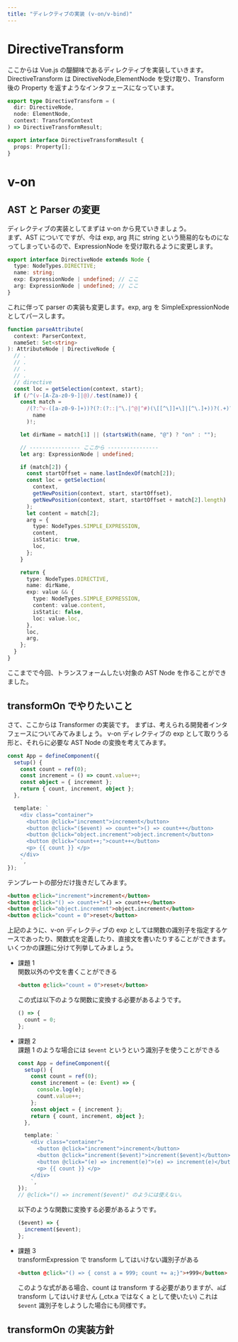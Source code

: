 ```yaml
---
title: "ディレクティブの実装 (v-on/v-bind)"
---
```


# DirectiveTransform

ここからは Vue.js の醍醐味であるディレクティブを実装していきます。  
DirectiveTransform は DirectiveNode,ElementNode を受け取り、Transform 後の Property を返すようなインタフェースになっています。

```ts
export type DirectiveTransform = (
  dir: DirectiveNode,
  node: ElementNode,
  context: TransformContext
) => DirectiveTransformResult;

export interface DirectiveTransformResult {
  props: Property[];
}
```

# v-on

## AST と Parser の変更

ディレクティブの実装としてまずは v-on から見ていきましょう。  
まず、AST についてですが、今は exp, arg 共に string という簡易的なものになってしまっているので、ExpressionNode を受け取れるように変更します。

```ts
export interface DirectiveNode extends Node {
  type: NodeTypes.DIRECTIVE;
  name: string;
  exp: ExpressionNode | undefined; // ここ
  arg: ExpressionNode | undefined; // ここ
}
```

これに伴って parser の実装も変更します。exp, arg を SimpleExpressionNode としてパースします。

```ts
function parseAttribute(
  context: ParserContext,
  nameSet: Set<string>
): AttributeNode | DirectiveNode {
  // .
  // .
  // .
  // .
  // directive
  const loc = getSelection(context, start);
  if (/^(v-[A-Za-z0-9-]|@)/.test(name)) {
    const match =
      /(?:^v-([a-z0-9-]+))?(?:(?::|^\.|^@|^#)(\[[^\]]+\]|[^\.]+))?(.+)?$/i.exec(
        name
      )!;

    let dirName = match[1] || (startsWith(name, "@") ? "on" : "");

    // ---------------- ここから ----------------
    let arg: ExpressionNode | undefined;

    if (match[2]) {
      const startOffset = name.lastIndexOf(match[2]);
      const loc = getSelection(
        context,
        getNewPosition(context, start, startOffset),
        getNewPosition(context, start, startOffset + match[2].length)
      );
      let content = match[2];
      arg = {
        type: NodeTypes.SIMPLE_EXPRESSION,
        content,
        isStatic: true,
        loc,
      };
    }

    return {
      type: NodeTypes.DIRECTIVE,
      name: dirName,
      exp: value && {
        type: NodeTypes.SIMPLE_EXPRESSION,
        content: value.content,
        isStatic: false,
        loc: value.loc,
      },
      loc,
      arg,
    };
  }
}
```

ここまでで今回、トランスフォームしたい対象の AST Node を作ることができました。

## transformOn でやりたいこと

さて、ここからは Transformer の実装です。
まずは、考えられる開発者インタフェースについてみてみましょう。
v-on ディレクティブの exp として取りうる形と、それらに必要な AST Node の変換を考えてみます。

```ts
const App = defineComponent({
  setup() {
    const count = ref(0);
    const increment = () => count.value++;
    const object = { increment };
    return { count, increment, object };
  },

  template: `
    <div class="container">
      <button @click="increment">increment</button>
      <button @click="($event) => count++">() => count++</button>
      <button @click="object.increment">object.increment</button>
      <button @click="count++;">count++</button>
      <p> {{ count }} </p>
    </div>
    `,
});
```

テンプレートの部分だけ抜きだしてみます。

```html
<button @click="increment">increment</button>
<button @click="() => count++">() => count++</button>
<button @click="object.increment">object.increment</button>
<button @click="count = 0">reset</button>
```

上記のように、v-on ディレクティブの exp としては関数の識別子を指定するケースであったり、関数式を定義したり、直接文を書いたりすることができます。  
いくつかの課題に分けて列挙してみましょう。

- 課題 1  
  関数以外のや文を書くことができる

  ```html
  <button @click="count = 0">reset</button>
  ```

  この式は以下のような関数に変換する必要があるようです。

  ```ts
  () => {
    count = 0;
  };
  ```

- 課題 2  
  課題 1 のような場合には `$event` というという識別子を使うことができる

  ```ts
  const App = defineComponent({
    setup() {
      const count = ref(0);
      const increment = (e: Event) => {
        console.log(e);
        count.value++;
      };
      const object = { increment };
      return { count, increment, object };
    },

    template: `
      <div class="container">
        <button @click="increment">increment</button>
        <button @click="increment($event)">increment($event)</button>
        <button @click="(e) => increment(e)">(e) => increment(e)</button>
        <p> {{ count }} </p>
      </div>
      `,
  });
  // @click="() => increment($event)" のようには使えない。
  ```

  以下のような関数に変換する必要があるようです。

  ```ts
  ($event) => {
    increment($event);
  };
  ```

- 課題 3  
  transformExpression で transform してはいけない識別子がある
  ```html
  <button @click="() => { const a = 999; count += a;}">+999</button>
  ```
  このような式がある場合、count は transform する必要がありますが、`a`ば transform してはいけません (\_ctx.a ではなく a として使いたい)
  これは `$event` 識別子をしようした場合にも同様です。

## transformOn の実装方針
